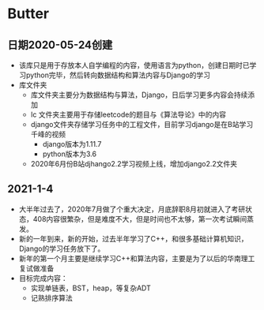 # Butter
## 日期2020-05-24创建
- 该库只是用于存放本人自学编程的内容，使用语言为python，创建日期时已学习python完毕，然后转向数据结构和算法内容与Django的学习
- 库文件夹
  - 库文件夹主要分为数据结构与算法，Django，日后学习更多内容会持续添加
  - lc 文件夹主要用于存储leetcode的题目与《算法导论》中的内容
  - django文件夹存储学习任务中的工程文件，目前学习django是在B站学习千峰的视频
    - django版本为1.11.7
    - python版本为3.6
  - 2020年6月份B站djhango2.2学习视频上线，增加django2.2文件夹
  
## 2021-1-4
- 大半年过去了，2020年7月做了个重大决定，月底辞职8月初就进入了考研状态，408内容很繁杂，但是难度不大，但是时间也不太够，第一次考试瞬间蒸发。
- 新的一年到来，新的开始，过去半年学习了C++，和很多基础计算机知识，Django的学习任务放下了。
- 新年的第一个月主要是继续学习C++和算法内容，主要是为了以后的华南理工复试做准备
- 目标完成内容：
  - 实现单链表，BST，heap，等复杂ADT
  - 记熟排序算法
  
